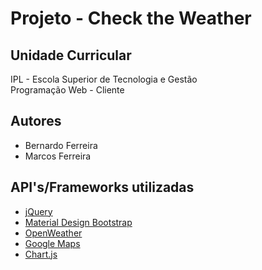 # Projeto - Check the Weather

## Unidade Curricular
IPL - Escola Superior de Tecnologia e Gestão\
Programação Web - Cliente

## Autores
- Bernardo Ferreira
- Marcos Ferreira

## API's/Frameworks utilizadas
- [jQuery](https://jquery.com/)
- [Material Design Bootstrap](https://mdbootstrap.com/)
- [OpenWeather](https://openweathermap.org/)
- [Google Maps](https://developers.google.com/maps/documentation/javascript/libraries/)
- [Chart.js](https://www.chartjs.org/)
